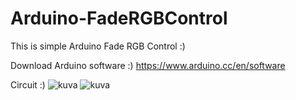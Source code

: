# Arduino-FadeRGBControl
This is simple Arduino Fade RGB Control :)

Download Arduino software :)
https://www.arduino.cc/en/software

Circuit :)
![kuva](https://cdn.discordapp.com/attachments/1046894494701850675/1064903345749377185/IMG20230117154515.jpg)
![kuva](https://cdn.discordapp.com/attachments/1046894494701850675/1064903346105884755/IMG20230117154520.jpg)
